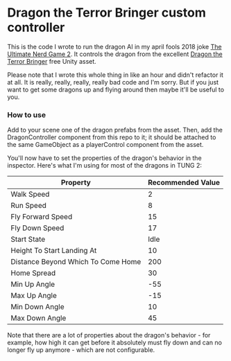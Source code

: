 # Dragon the Terror Bringer custom controller

This is the code I wrote to run the dragon AI in my april fools 2018 joke [The Ultimate Nerd Game 2](https://www.youtube.com/watch?v=AcUf52K_U18). It controls the dragon from the excellent [Dragon the Terror Bringer](https://www.assetstore.unity3d.com/en/#!/content/77121) free Unity asset.

Please note that I wrote this whole thing in like an hour and didn't refactor it at all. It is really, really, really, really bad code and I'm sorry. But if you just want to get some dragons up and flying around then maybe it'll be useful to you.

### How to use

Add to your scene one of the dragon prefabs from the asset. Then, add the DragonController component from this repo to it; it should be attached to the same GameObject as a playerControl component from the asset.

You'll now have to set the properties of the dragon's behavior in the inspector. Here's what I'm using for most of the dragons in TUNG 2:

| Property                           | Recommended Value |
|------------------------------------|-------------------|
| Walk Speed                         | 2                 |
| Run Speed                          | 8                 |
| Fly Forward Speed                  | 15                |
| Fly Down Speed                     | 17                |
| Start State                        | Idle              |
| Height To Start Landing At         | 10                |
| Distance Beyond Which To Come Home | 200               |
| Home Spread                        | 30                |
| Min Up Angle                       | -55               |
| Max Up Angle                       | -15               |
| Min Down Angle                     | 10                |
| Max Down Angle                     | 45                |

Note that there are a lot of properties about the dragon's behavior - for example, how high it can get before it absolutely must fly down and can no longer fly up anymore - which are not configurable.
